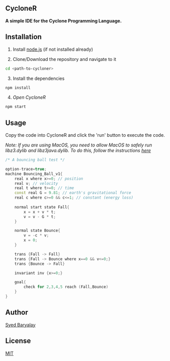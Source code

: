 ## CycloneR

**A simple IDE for the Cyclone Programming Language.**

## Installation

1. Install [node.js](https://nodejs.org/en/download/) (if not installed already)

2. Clone/Download the repository and navigate to it
```bash
cd <path-to-cycloner>
```
3. Install the dependencies
```bash
npm install
```
4. _Open CycloneR_
```bash
npm start
```

## Usage

Copy the code into CycloneR and click the 'run' button to execute the code.

_Note: If you are using MacOS, you need to allow MacOS to safely run libz3.dylib and libz3java.dylib. To do this, follow the instructions [here](https://support.apple.com/en-ie/HT202491)_

```cpp
/* A bouncing ball test */

option-trace=true;
machine Bouncing_Ball_v1{
    real x where x>=0; // position 
    real v; // velocity
    real t where t>=0; // time
    const real G = 9.81; // earth's gravitational force
    real c where c>=0 && c<=1; // constant (energy loss)
    
    normal start state Fall{
        x = x + v * t;
        v = v - G * t;
    }

    normal state Bounce{
        v = -c * v;
        x = 0;
    }

    trans {Fall -> Fall}
    trans {Fall -> Bounce where x==0 && v<=0;}
    trans {Bounce -> Fall}

    invariant inv {x>=0;}

    goal{
        check for 2,3,4,5 reach (Fall,Bounce)
    }
}

```

## Author

[Syed Baryalay](www.linkedin.com/in/syedakacodeninja)

## License

[MIT](https://choosealicense.com/licenses/mit/)